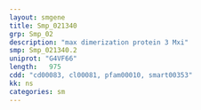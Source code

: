 ```yaml
---
layout: smgene
title: Smp_021340
grp: Smp_02
description: "max dimerization protein 3 Mxi"
smp: Smp_021340.2
uniprot: "G4VF66"
length:   975
cdd: "cd00083, cl00081, pfam00010, smart00353"
kk: ns
categories: sm
---
```


